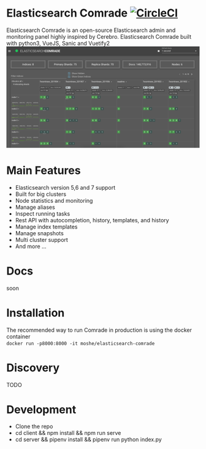 # Elasticsearch Comrade [![CircleCI](https://circleci.com/gh/moshe/elasticsearch-comrade.svg?style=svg)](https://circleci.com/gh/moshe/elasticsearch-comrade)
Elasticsearch Comrade is an open-source Elasticsearch admin and monitoring panel highly inspired by Cerebro.
Elasticsearch Comrade built with python3, VueJS, Sanic and Vuetify2
![Alt text](/docs/screenshots/main_dark.png?raw=true "Optional Title")

# Main Features
- Elasticsearch version 5,6 and 7 support
- Built for big clusters
- Node statistics and monitoring
- Manage aliases
- Inspect running tasks
- Rest API with autocompletion, history, templates, and history
- Manage index templates
- Manage snapshots
- Multi cluster support
- And more ...


# Docs
soon

# Installation
The recommended way to run Comrade in production is using the docker container  
`docker run -p8000:8000 -it moshe/elasticsearch-comrade`

# Discovery
TODO

# Development
- Clone the repo
- cd client && npm install && npm run serve
- cd server && pipenv install && pipenv run python index.py
